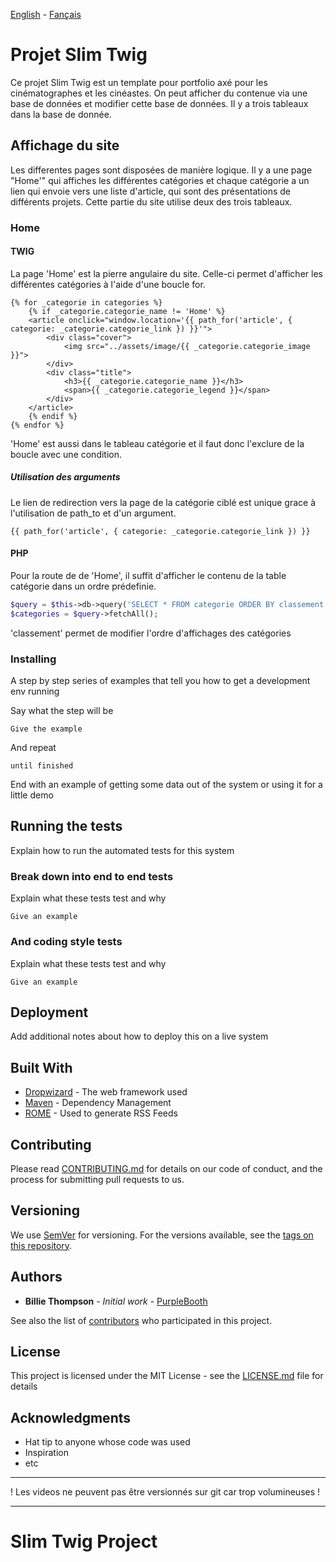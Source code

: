 [English](#-Slim-Twig-Project) - [Fançais](#-Projet-Slim-Twig)
# Projet Slim Twig

Ce projet Slim Twig est un template pour portfolio axé pour les cinématographes et les cinéastes. On peut afficher du contenue via une base de données et modifier cette base de données. Il y a trois tableaux dans la base de donnée.

## Affichage du site

Les differentes pages sont disposées de manière logique. Il y a une page "Home'" qui affiches les différentes catégories et chaque catégorie a un lien qui envoie vers une liste d'article, qui sont des présentations de différents projets. Cette partie du site utilise deux des trois tableaux.

### Home
#### TWIG

La page 'Home' est la pierre angulaire du site. Celle-ci permet d'afficher les différentes catégories à l'aide d'une boucle for.

```twigs
{% for _categorie in categories %}
    {% if _categorie.categorie_name != 'Home' %}
    <article onclick="window.location='{{ path_for('article', { categorie: _categorie.categorie_link }) }}'">
        <div class="cover">
            <img src="../assets/image/{{ _categorie.categorie_image }}">
        </div>
        <div class="title">
            <h3>{{ _categorie.categorie_name }}</h3>
            <span>{{ _categorie.categorie_legend }}</span>
        </div>
    </article>
    {% endif %}
{% endfor %}
```
'Home' est aussi dans le tableau catégorie et il faut donc l'exclure de la boucle avec une condition.

##### Utilisation des arguments
Le lien de redirection vers la page de la catégorie ciblé est unique grace à l'utilisation de path_to et d'un argument.

```twigs
{{ path_for('article', { categorie: _categorie.categorie_link }) }}
```

#### PHP
Pour la route de de 'Home', il suffit d'afficher le contenu de la table catégorie dans un ordre prédefinie.

```php
$query = $this->db->query('SELECT * FROM categorie ORDER BY classement');
$categories = $query->fetchAll();
```
'classement' permet de modifier l'ordre d'affichages des catégories

### Installing

A step by step series of examples that tell you how to get a development env running

Say what the step will be

```
Give the example
```

And repeat

```
until finished
```

End with an example of getting some data out of the system or using it for a little demo

## Running the tests

Explain how to run the automated tests for this system

### Break down into end to end tests

Explain what these tests test and why

```
Give an example
```

### And coding style tests

Explain what these tests test and why

```
Give an example
```

## Deployment

Add additional notes about how to deploy this on a live system

## Built With

* [Dropwizard](http://www.dropwizard.io/1.0.2/docs/) - The web framework used
* [Maven](https://maven.apache.org/) - Dependency Management
* [ROME](https://rometools.github.io/rome/) - Used to generate RSS Feeds

## Contributing

Please read [CONTRIBUTING.md](https://gist.github.com/PurpleBooth/b24679402957c63ec426) for details on our code of conduct, and the process for submitting pull requests to us.

## Versioning

We use [SemVer](http://semver.org/) for versioning. For the versions available, see the [tags on this repository](https://github.com/your/project/tags). 

## Authors

* **Billie Thompson** - *Initial work* - [PurpleBooth](https://github.com/PurpleBooth)

See also the list of [contributors](https://github.com/your/project/contributors) who participated in this project.

## License

This project is licensed under the MIT License - see the [LICENSE.md](LICENSE.md) file for details

## Acknowledgments

* Hat tip to anyone whose code was used
* Inspiration
* etc


___
! Les videos ne peuvent pas être versionnés sur git car trop volumineuses !
___

# Slim Twig Project